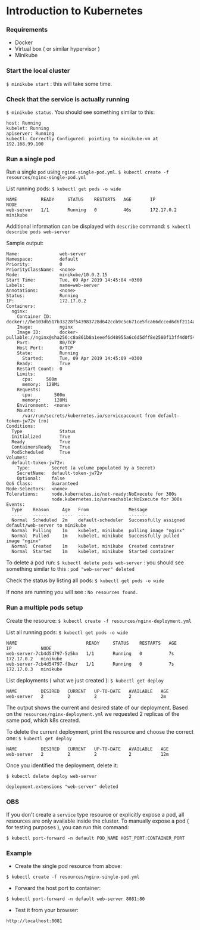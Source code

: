 # Introduction to Kubernetes

### Requirements
* Docker
* Virtual box ( or similar hypervisor )
* Minikube

### Start the local cluster
`$ minikube start` : this will take some time.

### Check that the service is actually running
`$ minikube status`. You should see something similar to this:
```
host: Running
kubelet: Running
apiserver: Running
kubectl: Correctly Configured: pointing to minikube-vm at 192.168.99.100
```

### Run a single pod
Run a single `pod` using `nginx-single-pod.yml`.
`$ kubectl create -f resources/nginx-single-pod.yml`

List running pods:
`$ kubectl get pods -o wide`
```
NAME         READY     STATUS    RESTARTS   AGE       IP           NODE
web-server   1/1       Running   0          46s       172.17.0.2   minikube
```

Additional information can be displayed with `describe` command:
`$ kubectl describe pods web-server`

Sample output:
```
Name:               web-server
Namespace:          default
Priority:           0
PriorityClassName:  <none>
Node:               minikube/10.0.2.15
Start Time:         Tue, 09 Apr 2019 14:45:04 +0300
Labels:             name=web-server
Annotations:        <none>
Status:             Running
IP:                 172.17.0.2
Containers:
  nginx:
    Container ID:   docker://be103db517b33228f543983728d642ccb9c5c671ce5fca66dcced6d6f2114a31
    Image:          nginx
    Image ID:       docker-pullable://nginx@sha256:c8a861b8a1eeef6d48955a6c6d5dff8e2580f13ff4d0f549e082e7c82a8617a2
    Port:           80/TCP
    Host Port:      0/TCP
    State:          Running
      Started:      Tue, 09 Apr 2019 14:45:09 +0300
    Ready:          True
    Restart Count:  0
    Limits:
      cpu:     500m
      memory:  128Mi
    Requests:
      cpu:        500m
      memory:     128Mi
    Environment:  <none>
    Mounts:
      /var/run/secrets/kubernetes.io/serviceaccount from default-token-jw72v (ro)
Conditions:
  Type              Status
  Initialized       True
  Ready             True
  ContainersReady   True
  PodScheduled      True
Volumes:
  default-token-jw72v:
    Type:        Secret (a volume populated by a Secret)
    SecretName:  default-token-jw72v
    Optional:    false
QoS Class:       Guaranteed
Node-Selectors:  <none>
Tolerations:     node.kubernetes.io/not-ready:NoExecute for 300s
                 node.kubernetes.io/unreachable:NoExecute for 300s
Events:
  Type    Reason     Age   From               Message
  ----    ------     ----  ----               -------
  Normal  Scheduled  2m    default-scheduler  Successfully assigned default/web-server to minikube
  Normal  Pulling    1m    kubelet, minikube  pulling image "nginx"
  Normal  Pulled     1m    kubelet, minikube  Successfully pulled image "nginx"
  Normal  Created    1m    kubelet, minikube  Created container
  Normal  Started    1m    kubelet, minikube  Started container
```

To delete a pod run:
`$ kubectl delete pods web-server` : you should see something similar to this : `pod "web-server" deleted`

Check the status by listing all pods:
`$ kubectl get pods -o wide`

If none are running you will see : `No resources found.`

### Run a multiple pods setup
Create the resource:
`$ kubectl create -f resources/nginx-deployment.yml`

List all running pods:
`$ kubectl get pods -o wide`
```
NAME                          READY     STATUS    RESTARTS   AGE       IP           NODE
web-server-7cb4d54797-5z5kn   1/1       Running   0          7s        172.17.0.2   minikube
web-server-7cb4d54797-f8wzr   1/1       Running   0          7s        172.17.0.3   minikube
```

List deployments ( what we just created ):
`$ kubectl get deploy`
```
NAME         DESIRED   CURRENT   UP-TO-DATE   AVAILABLE   AGE
web-server   2         2         2            2           2m
```

The output shows the current and desired state of our deployment. Based on the `resources/nginx-deployment.yml`
we requested 2 replicas of the same pod, which k8s created.

To delete the current deployment, print the resource and choose the correct one:
`$ kubectl get deploy`
```
NAME         DESIRED   CURRENT   UP-TO-DATE   AVAILABLE   AGE
web-server   2         2         2            2           12m
```
Once you identified the deployment, delete it:

`$ kubectl delete deploy web-server`
```
deployment.extensions "web-server" deleted
```

### OBS
If you don't create a `service` type resource or explicitly expose a pod, all resources are only available
inside the cluster.
To manually expose a pod ( for testing purposes ), you can run this command:

`$ kubectl port-forward -n default POD_NAME HOST_PORT:CONTAINER_PORT`

### Example
* Create the single pod resource from above:

`$ kubectl create -f resources/nginx-single-pod.yml`

* Forward the host port to container:

`$ kubectl port-forward -n default web-server 8081:80`

* Test it from your browser:

`http://localhost:8081`